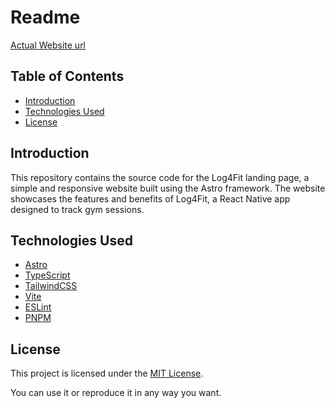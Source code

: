 # Readme

[Actual Website url](https://log4fit.com)

## Table of Contents

- [Introduction](#introduction)
- [Technologies Used](#technologies-used)
- [License](#license)

## Introduction

This repository contains the source code for the Log4Fit landing page, a simple and responsive website built using the Astro framework. The website showcases the features and benefits of Log4Fit, a React Native app designed to track gym sessions.

## Technologies Used

- [Astro](https://astro.build/)
- [TypeScript](https://www.typescriptlang.org/)
- [TailwindCSS](https://tailwindcss.com/)
- [Vite](https://vitejs.dev/)
- [ESLint](https://eslint.org/)
- [PNPM](https://pnpm.io/)


## License

This project is licensed under the [MIT License](https://opensource.org/licenses/MIT).

You can use it or reproduce it in any way you want.
